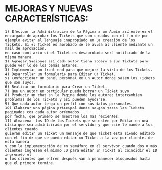 # MEJORAS Y NUEVAS CARACTERÍSTICAS:
    1) Efectuar la Administración de la Página a un Admin así este es el encargado de aprobar los Tickets que son creados con el fin de por ejemplo evitar el lenguaje inapropiado en la creación de los 
    Tickets. Si el Ticket es aprobado se le avisa al cliente mediante un mail de aprobación, 
    en caso contrario si el Ticket es desaprobado será notificado de la misma manera.
    2) Agregar Sesiones así cada autor tiene acceso a sus Tickets pero puede ver lo de los demás autores.
    3) Implementar un front-end para que mejore la vista de los Tickets.
    4) Desarrollar un formulario para Editar un Ticket.
    5) Confeccionar un panel personal de un Autor donde salen los Tickets que son suyos.
    6) Realizar un formulario para Crear un Ticket.
    7) Que un autor en particular pueda borrar un Ticket suyo.
    8) Producir un chat en la Página donde los autores intercambien problemas de los Tickets y así pueden ayudarse.
    9) Que cada autor tenga un perfil con sus datos personales.
    10) Elaborar una página principal donde salgan todos los Tickets paginados con cada autor ordenados 
    por fecha, que primero se muestren los mas recientes.
    11) Almacenar los ID de los Tickets que se estén por Editar en una Lista que sea administrada por el servidor y que este le mande a los clientes cuando
    quieran editar un Ticket un mensaje de que Ticket esta siendo editado con el fin de que se pueda editar un Ticket a la vez por cliente, de esta manera
    y con la implementación de un semáforo en el servivor cuando dos o más clientes ingresen el mismo ID para editar un Ticket al coincidir el ID ingresado el
    o los clientes que entren después van a permanecer bloqueados hasta que el primero termine.
    
    
    
    


